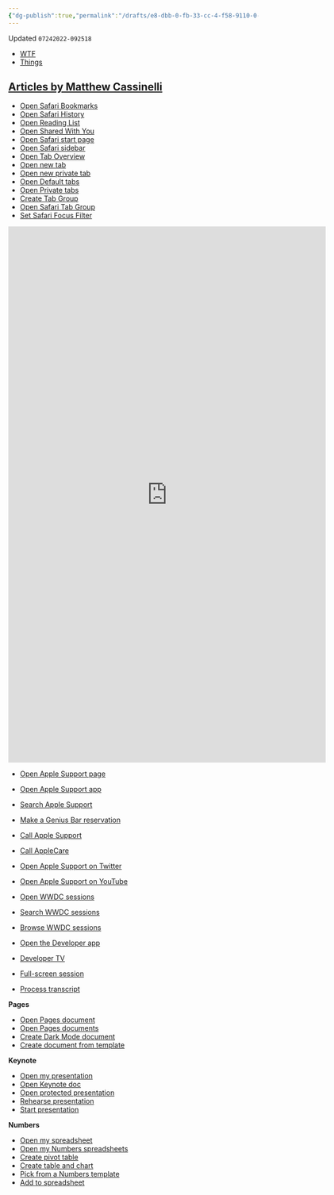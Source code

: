 ```yaml
---
{"dg-publish":true,"permalink":"/drafts/e8-dbb-0-fb-33-cc-4-f58-9110-0-d2-c45-e0-d949/","dgHomeLink":true,"dgPassFrontmatter":false}
---
```


Updated `07242022-092518`

- [WTF](https://davidblue.wtf/drafts/E8DBB0FB-33CC-4F58-9110-0D2C45E0D949.html)
- [Things](things:///show?id=DBsDCsESe2tbhDtPiW6ADR)

[**Articles by Matthew Cassinelli**](https://www.imore.com/author/matthew-cassinelli)
---

- [Open Safari Bookmarks](https://www.icloud.com/shortcuts/88c82f6c5f7b4eb8b12912d3d888b7f5)
- [Open Safari History](https://www.icloud.com/shortcuts/18ed7e4ffff94321a403eb7a264ae218)
- [Open Reading List](https://www.icloud.com/shortcuts/36828022f8a14050bf0bdb4d4c67574d)
- [Open Shared With You](https://www.icloud.com/shortcuts/7485e22257674c239220e471655b78fa)
- [Open Safari start page](https://www.icloud.com/shortcuts/2cd28ed5cc464ad2a45cd48ddfadf3b7)
- [Open Safari sidebar](https://www.icloud.com/shortcuts/204786c74bcd4f8293245acfa90ec313)
- [Open Tab Overview](https://www.icloud.com/shortcuts/b6a00b4e3b654efba843a7c591a682e4)
- [Open new tab](https://www.icloud.com/shortcuts/c0ec9c87f1294038af9d0eb9de74eaf1)
- [Open new private tab](https://www.icloud.com/shortcuts/e1143cbdd8c647cba69b275eed0fe422)
- [Open Default tabs](https://www.icloud.com/shortcuts/32eeeb87116b492abac4eb597ab4f48e)
- [Open Private tabs](https://www.icloud.com/shortcuts/0d3afb83a63a496cbfa6c9ce5659da02)
- [Create Tab Group](https://www.icloud.com/shortcuts/9bceab8204b34d02b7dbe32d77ce4bcc)
- [Open Safari Tab Group](https://www.icloud.com/shortcuts/692dc1de9e8446919ac58c79813bd05e)
- [Set Safari Focus Filter](https://www.icloud.com/shortcuts/7e43f53a534f44e5bc670b7abbadd598)

<iframe id="reddit-embed" src="https://www.redditmedia.com/r/shortcuts/comments/v879h1/full_list_of_changes_for_shortcuts_in_ios_16/?ref_source=embed&amp;ref=share&amp;embed=true" sandbox="allow-scripts allow-same-origin allow-popups" style="border: none;" height="1081" width="640" scrolling="no"></iframe>

- [Open Apple Support page](https://www.icloud.com/shortcuts/f6b6ada06a574c319658cfdc0843820d)
- [Open Apple Support app](https://www.icloud.com/shortcuts/c878c0a72cf94a9fa7a6fd48e5c19d96)
- [Search Apple Support](https://www.icloud.com/shortcuts/bd89665ef1434c74afed4f19d10f5c0a)
- [Make a Genius Bar reservation](https://www.icloud.com/shortcuts/66039f04f90a44009e7f708a6487b29a)
- [Call Apple Support](https://www.icloud.com/shortcuts/59e66abef8fb4ac1a232b298ebebe2a3)
- [Call AppleCare](https://www.icloud.com/shortcuts/314268b02a5c4b29b5ccd46befd039e2)
- [Open Apple Support on Twitter](https://www.icloud.com/shortcuts/04f8e4d8f6c74f538d4653ed630368fb)
- [Open Apple Support on YouTube](https://www.icloud.com/shortcuts/3a9df64692d34013819ea15ab0210f31)


- [Open WWDC sessions](https://www.icloud.com/shortcuts/48d5a69cb59645c1b79e0d8652cd2c23)
- [Search WWDC sessions](https://www.icloud.com/shortcuts/288c7929307c415496b7677b8d21c18b)
- [Browse WWDC sessions](https://www.icloud.com/shortcuts/3ef9a6682ad64b228a0b0e3bc3e688f2)
- [Open the Developer app](https://www.icloud.com/shortcuts/901b24b548134c17855962418380e4fe)
- [Developer TV](https://www.icloud.com/shortcuts/c5eff4cb755e4f6eb3d1e8f581d89e30)
- [Full-screen session](https://www.icloud.com/shortcuts/ff0449ddd96f4b498ed9d1d73fa28534)
- [Process transcript](https://www.icloud.com/shortcuts/a4f12e437047427b953a63a9312b5d12)

**Pages**
- [Open Pages document](https://www.icloud.com/shortcuts/e542b3d4739841ffbed89413581beeae)
- [Open Pages documents](https://www.icloud.com/shortcuts/5f6156c85503423b8fc4d121d7ad99c9)
- [Create Dark Mode document](https://www.icloud.com/shortcuts/57d585723df04f4f9a4e564e5053163d)
- [Create document from template](https://www.icloud.com/shortcuts/c988287ce1624917bb170f58de3009b0)

**Keynote**
- [Open my presentation](https://www.icloud.com/shortcuts/7b6a62df8c574c4190dec616ca0dfb08)
- [Open Keynote doc](https://www.icloud.com/shortcuts/22d44f66c5d045ceaf1a01cff778c163)
- [Open protected presentation](https://www.icloud.com/shortcuts/70a7a64818c2488b9cb40656833e8a60)
- [Rehearse presentation](https://www.icloud.com/shortcuts/4ee623c621384e39b6c18c23307c66a1)
- [Start presentation](https://www.icloud.com/shortcuts/47b0b3b6a9ff48a9a0f6fa433c363941)

**Numbers**
- [Open my spreadsheet](https://www.icloud.com/shortcuts/9177e7e2060e4e539de91ef293bf0008)
- [Open my Numbers spreadsheets](https://www.icloud.com/shortcuts/1ae4baaa2bb14c5f8c0dabcf6ff98bc9)
- [Create pivot table](https://www.icloud.com/shortcuts/5de41f69f4ae45c0a237a0b2a99a5c5b)
- [Create table and chart](https://www.icloud.com/shortcuts/754f552aa205460090343b0f3239b020)
- [Pick from a Numbers template](https://www.icloud.com/shortcuts/0526281f56fb403c9a89784d678c1228)
- [Add to spreadsheet](https://www.icloud.com/shortcuts/dcb9e48a39ea4d589c9f51c12680ff8a)